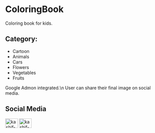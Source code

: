 # ColoringBook

Coloring book for kids.

## Category:
<ul>
<li> Cartoon </li>
<li> Animals </li>
<li> Cars </li>
<li> Flowers </li>
<li> Vegetables </li>
<li> Fruits </li>
</ul>

Google Admon integrated.\n
User can share their final image on social media.

## Social Media

<p align="left">
<a href="https://www.linkedin.com/in/harshsuvagiya" target="blank"><img align="center" src="https://raw.githubusercontent.com/rahuldkjain/github-profile-readme-generator/master/src/images/icons/Social/linked-in-alt.svg" alt="kashif-mehmood" height="30" width="40" /></a>
<a href="https://stackoverflow.com/users/10838454/harsh-suvagiya" target="blank"><img align="center" src="https://raw.githubusercontent.com/rahuldkjain/github-profile-readme-generator/master/src/images/icons/Social/stack-overflow.svg" alt="kashif-mehmood" height="30" width="40" /></a>
